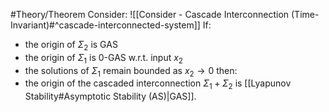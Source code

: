 #Theory/Theorem 
Consider: ![[Consider - Cascade Interconnection (Time-Invariant)#^cascade-interconnected-system]]
If:
- the origin of $\Sigma_2$ is GAS
- the origin of $\Sigma_1$ is 0-GAS w.r.t. input $x_2$
- the solutions of $\Sigma_1$ remain bounded as $x_2\rightarrow0$
then:
- the origin of the cascaded interconnection $\Sigma_1+\Sigma_2$ is [[Lyapunov Stability#Asymptotic Stability (AS)|GAS]].


